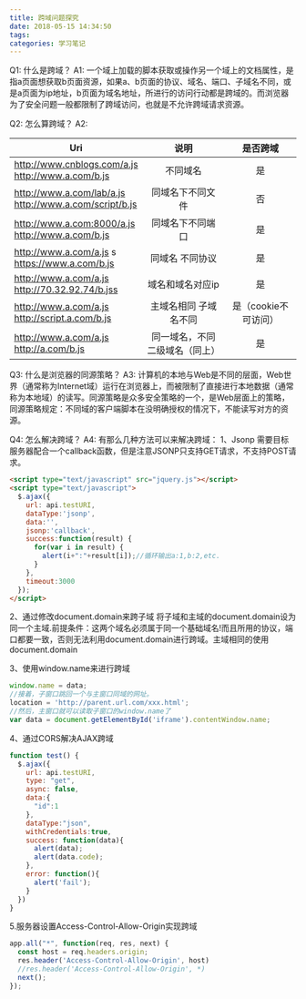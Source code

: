 ```yaml
---
title: 跨域问题探究
date: 2018-05-15 14:34:50
tags: 
categories: 学习笔记
---
```

Q1: 什么是跨域？
A1: 一个域上加载的脚本获取或操作另一个域上的文档属性，是指a页面想获取b页面资源，如果a、b页面的协议、域名、端口、子域名不同，或是a页面为ip地址，b页面为域名地址，所进行的访问行动都是跨域的。而浏览器为了安全问题一般都限制了跨域访问，也就是不允许跨域请求资源。

Q2: 怎么算跨域？
A2: 


| Uri | 说明 | 是否跨域 
| ----------- |:-----------:| :--:
| http://www.cnblogs.com/a.js <br>http://www.a.com/b.js |	不同域名 |	是
| http://www.a.com/lab/a.js <br>http://www.a.com/script/b.js | 同域名下不同文件 |	否
| http://www.a.com:8000/a.js  <br>http://www.a.com/b.js |	同域名下不同端口 |	是
| http://www.a.com/a.js s <br>https://www.a.com/b.js | 同域名 不同协议 |	是
| http://www.a.com/a.js  <br>http://70.32.92.74/b.jss |	域名和域名对应ip|	是
| http://www.a.com/a.js  <br>http://script.a.com/b.js| 主域名相同 子域名不同|	是（cookie不可访问）
| http://www.a.com/a.js <br>http://a.com/b.js | 同一域名，不同二级域名（同上）|	是

Q3: 什么是浏览器的同源策略？
A3: 计算机的本地与Web是不同的层面，Web世界（通常称为Internet域）运行在浏览器上，而被限制了直接进行本地数据（通常称为本地域）的读写。同源策略是众多安全策略的一个，是Web层面上的策略，同源策略规定：不同域的客户端脚本在没明确授权的情况下，不能读写对方的资源。

Q4: 怎么解决跨域？
A4: 有那么几种方法可以来解决跨域：
1、Jsonp 需要目标服务器配合一个callback函数，但是注意JSONP只支持GET请求，不支持POST请求。

```html
<script type="text/javascript" src="jquery.js"></script>  
<script type="text/javascript">  
  $.ajax({  
    url: api.testURI,  
    dataType:'jsonp',  
    data:'',  
    jsonp:'callback',  
    success:function(result) {  
      for(var i in result) {  
        alert(i+":"+result[i]);//循环输出a:1,b:2,etc.  
      }  
    },  
    timeout:3000  
  });  
</script>

```
2、通过修改document.domain来跨子域
将子域和主域的document.domain设为同一个主域.前提条件：这两个域名必须属于同一个基础域名!而且所用的协议，端口都要一致，否则无法利用document.domain进行跨域。主域相同的使用document.domain

3、使用window.name来进行跨域

```javascript
window.name = data; 
//接着，子窗口跳回一个与主窗口同域的网址。 
location = 'http://parent.url.com/xxx.html'; 
//然后，主窗口就可以读取子窗口的window.name了 
var data = document.getElementById('iframe').contentWindow.name; 
```

4、通过CORS解决AJAX跨域

```javascript
function test() {
  $.ajax({
    url: api.testURI,
    type: "get",
    async: false,
    data:{
      "id":1 
    },
    dataType:"json",
    withCredentials:true,
    success: function(data){
      alert(data);
      alert(data.code);
    },
    error: function(){
      alert('fail');
    }
  })
}
```

5.服务器设置Access-Control-Allow-Origin实现跨域

```javascript
app.all("*", function(req, res, next) {
  const host = req.headers.origin;
  res.header('Access-Control-Allow-Origin', host)
  //res.header('Access-Control-Allow-Origin', *)
  next();
});
```